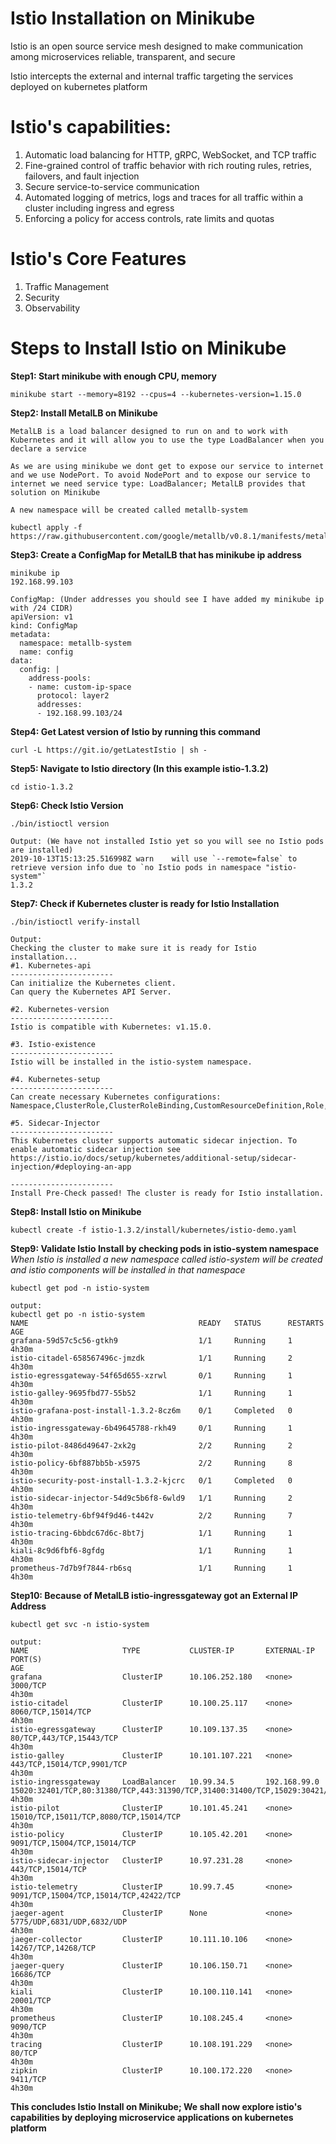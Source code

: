 # Istio Installation on Minikube
Istio is an open source service mesh designed to make communication among microservices reliable, transparent, and secure

Istio intercepts the external and internal traffic targeting the services deployed on kubernetes platform

# Istio's capabilities:
1. Automatic load balancing for HTTP, gRPC, WebSocket, and TCP traffic
2. Fine-grained control of traffic behavior with rich routing rules, retries, failovers, and fault injection
2. Secure service-to-service communication
3. Automated logging of metrics, logs and traces for all traffic within a cluster including ingress and egress
4. Enforcing a policy for access controls, rate limits and quotas

# Istio's Core Features
1. Traffic Management
2. Security
3. Observability

# Steps to Install Istio on Minikube
**Step1: Start minikube with enough CPU, memory**
```
minikube start --memory=8192 --cpus=4 --kubernetes-version=1.15.0
```

**Step2: Install MetalLB on Minikube**
```
MetalLB is a load balancer designed to run on and to work with Kubernetes and it will allow you to use the type LoadBalancer when you declare a service

As we are using minikube we dont get to expose our service to internet and we use NodePort. To avoid NodePort and to expose our service to internet we need service type: LoadBalancer; MetalLB provides that solution on Minikube

A new namespace will be created called metallb-system

```
```
kubectl apply -f https://raw.githubusercontent.com/google/metallb/v0.8.1/manifests/metallb.yaml
```

**Step3: Create a ConfigMap for MetalLB that has minikube ip address**
```
minikube ip
192.168.99.103
```

```
ConfigMap: (Under addresses you should see I have added my minikube ip with /24 CIDR)
apiVersion: v1
kind: ConfigMap
metadata:
  namespace: metallb-system
  name: config
data:
  config: |
    address-pools:
    - name: custom-ip-space
      protocol: layer2
      addresses:
      - 192.168.99.103/24
```
**Step4: Get Latest version of Istio by running this command**

```
curl -L https://git.io/getLatestIstio | sh -
```

**Step5: Navigate to Istio directory (In this example istio-1.3.2)**
```
cd istio-1.3.2
```

**Step6: Check Istio Version**
```
./bin/istioctl version
```
```
Output: (We have not installed Istio yet so you will see no Istio pods are installed)
2019-10-13T15:13:25.516998Z	warn	will use `--remote=false` to retrieve version info due to `no Istio pods in namespace "istio-system"`
1.3.2
```

**Step7: Check if Kubernetes cluster is ready for Istio Installation**
```
./bin/istioctl verify-install
```
```
Output:
Checking the cluster to make sure it is ready for Istio installation...
#1. Kubernetes-api
-----------------------
Can initialize the Kubernetes client.
Can query the Kubernetes API Server.

#2. Kubernetes-version
-----------------------
Istio is compatible with Kubernetes: v1.15.0.

#3. Istio-existence
-----------------------
Istio will be installed in the istio-system namespace.

#4. Kubernetes-setup
-----------------------
Can create necessary Kubernetes configurations: Namespace,ClusterRole,ClusterRoleBinding,CustomResourceDefinition,Role,ServiceAccount,Service,Deployments,ConfigMap.

#5. Sidecar-Injector
-----------------------
This Kubernetes cluster supports automatic sidecar injection. To enable automatic sidecar injection see https://istio.io/docs/setup/kubernetes/additional-setup/sidecar-injection/#deploying-an-app

-----------------------
Install Pre-Check passed! The cluster is ready for Istio installation.
```

**Step8: Install Istio on Minikube**
```
kubectl create -f istio-1.3.2/install/kubernetes/istio-demo.yaml
```

**Step9: Validate Istio Install by checking pods in istio-system namespace**
*When Istio is installed a new namespace called istio-system will be created and istio components will be installed in that namespace*
```
kubectl get pod -n istio-system
```

```
output:
kubectl get po -n istio-system
NAME                                      READY   STATUS      RESTARTS   AGE
grafana-59d57c5c56-gtkh9                  1/1     Running     1          4h30m
istio-citadel-658567496c-jmzdk            1/1     Running     2          4h30m
istio-egressgateway-54f65d655-xzrwl       0/1     Running     1          4h30m
istio-galley-9695fbd77-55b52              1/1     Running     1          4h30m
istio-grafana-post-install-1.3.2-8cz6m    0/1     Completed   0          4h30m
istio-ingressgateway-6b49645788-rkh49     0/1     Running     1          4h30m
istio-pilot-8486d49647-2xk2g              2/2     Running     2          4h30m
istio-policy-6bf887bb5b-x5975             2/2     Running     8          4h30m
istio-security-post-install-1.3.2-kjcrc   0/1     Completed   0          4h30m
istio-sidecar-injector-54d9c5b6f8-6wld9   1/1     Running     2          4h30m
istio-telemetry-6bf94f9d46-t442v          2/2     Running     7          4h30m
istio-tracing-6bbdc67d6c-8bt7j            1/1     Running     1          4h30m
kiali-8c9d6fbf6-8gfdg                     1/1     Running     1          4h30m
prometheus-7d7b9f7844-rb6sq               1/1     Running     1          4h30m
```

**Step10: Because of MetalLB istio-ingressgateway got an External IP Address**
```
kubectl get svc -n istio-system
```

```
output:
NAME                     TYPE           CLUSTER-IP       EXTERNAL-IP    PORT(S)                                                                                                                                      AGE
grafana                  ClusterIP      10.106.252.180   <none>         3000/TCP                                                                                                                                     4h30m
istio-citadel            ClusterIP      10.100.25.117    <none>         8060/TCP,15014/TCP                                                                                                                           4h30m
istio-egressgateway      ClusterIP      10.109.137.35    <none>         80/TCP,443/TCP,15443/TCP                                                                                                                     4h30m
istio-galley             ClusterIP      10.101.107.221   <none>         443/TCP,15014/TCP,9901/TCP                                                                                                                   4h30m
istio-ingressgateway     LoadBalancer   10.99.34.5       192.168.99.0   15020:32401/TCP,80:31380/TCP,443:31390/TCP,31400:31400/TCP,15029:30421/TCP,15030:32083/TCP,15031:31561/TCP,15032:31083/TCP,15443:31113/TCP   4h30m
istio-pilot              ClusterIP      10.101.45.241    <none>         15010/TCP,15011/TCP,8080/TCP,15014/TCP                                                                                                       4h30m
istio-policy             ClusterIP      10.105.42.201    <none>         9091/TCP,15004/TCP,15014/TCP                                                                                                                 4h30m
istio-sidecar-injector   ClusterIP      10.97.231.28     <none>         443/TCP,15014/TCP                                                                                                                            4h30m
istio-telemetry          ClusterIP      10.99.7.45       <none>         9091/TCP,15004/TCP,15014/TCP,42422/TCP                                                                                                       4h30m
jaeger-agent             ClusterIP      None             <none>         5775/UDP,6831/UDP,6832/UDP                                                                                                                   4h30m
jaeger-collector         ClusterIP      10.111.10.106    <none>         14267/TCP,14268/TCP                                                                                                                          4h30m
jaeger-query             ClusterIP      10.106.150.71    <none>         16686/TCP                                                                                                                                    4h30m
kiali                    ClusterIP      10.100.110.141   <none>         20001/TCP                                                                                                                                    4h30m
prometheus               ClusterIP      10.108.245.4     <none>         9090/TCP                                                                                                                                     4h30m
tracing                  ClusterIP      10.108.191.229   <none>         80/TCP                                                                                                                                       4h30m
zipkin                   ClusterIP      10.100.172.220   <none>         9411/TCP                                                                                                                                     4h30m
```

**This concludes Istio Install on Minikube; We shall now explore istio's capabilities by deploying microservice applications on kubernetes platform**
